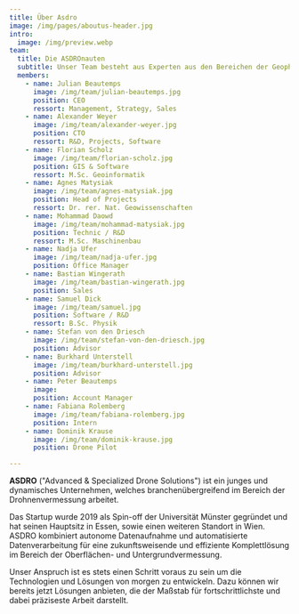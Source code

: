 ```yaml
---
title: Über Asdro
image: /img/pages/aboutus-header.jpg
intro:
  image: /img/preview.webp
team:
  title: Die ASDROnauten
  subtitle: Unser Team besteht aus Experten aus den Bereichen der Geophysik, der Drohnen-Technologie und der Software-Entwicklung
  members:
    - name: Julian Beautemps
      image: /img/team/julian-beautemps.jpg
      position: CEO
      ressort: Management, Strategy, Sales
    - name: Alexander Weyer
      image: /img/team/alexander-weyer.jpg
      position: CTO
      ressort: R&D, Projects, Software
    - name: Florian Scholz
      image: /img/team/florian-scholz.jpg
      position: GIS & Software
      ressort: M.Sc. Geoinformatik
    - name: Agnes Matysiak
      image: /img/team/agnes-matysiak.jpg
      position: Head of Projects
      ressort: Dr. rer. Nat. Geowissenschaften
    - name: Mohammad Daowd
      image: /img/team/mohammad-matysiak.jpg
      position: Technic / R&D
      ressort: M.Sc. Maschinenbau
    - name: Nadja Ufer
      image: /img/team/nadja-ufer.jpg
      position: Office Manager
    - name: Bastian Wingerath
      image: /img/team/bastian-wingerath.jpg
      position: Sales
    - name: Samuel Dick
      image: /img/team/samuel.jpg
      position: Software / R&D
      ressort: B.Sc. Physik
    - name: Stefan von den Driesch
      image: /img/team/stefan-von-den-driesch.jpg
      position: Advisor
    - name: Burkhard Unterstell
      image: /img/team/burkhard-unterstell.jpg
      position: Advisor
    - name: Peter Beautemps
      image:
      position: Account Manager
    - name: Fabiana Rolemberg
      image: /img/team/fabiana-rolemberg.jpg
      position: Intern
    - name: Dominik Krause
      image: /img/team/dominik-krause.jpg
      position: Drone Pilot

---
```

**ASDRO** ("Advanced & Specialized Drone Solutions") ist ein junges und dynamisches Unternehmen, welches branchenübergreifend im Bereich der Drohnenvermessung arbeitet.

Das Startup wurde 2019 als Spin-off der Universität Münster gegründet und hat seinen Hauptsitz in Essen, sowie einen weiteren Standort in Wien. ASDRO kombiniert autonome Datenaufnahme und automatisierte Datenverarbeitung für eine zukunftsweisende und effiziente Komplettlösung im Bereich der Oberflächen- und Untergrundvermessung.

Unser Anspruch ist es stets einen Schritt voraus zu sein um die Technologien und Lösungen von morgen zu entwickeln. Dazu können wir bereits jetzt Lösungen anbieten, die der Maßstab für fortschrittlichste und dabei präziseste Arbeit darstellt.
